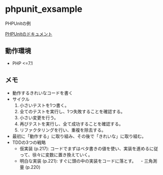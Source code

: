 # phpunit_exsample
PHPUnitの例

[PHPUnitのドキュメント](https://phpunit.de/manual/current/ja/index.html)

## 動作環境

* PHP <=7.1

## メモ
- 動作するきれいなコードを書く
- サイクル
    1. 小さいテストを1つ書く。
    2. 全てのテストを実行し、1つ失敗することを確認する。
    3. 小さい変更を行う。
    4. 再びテストを実行し、全て成功することを確認する。
    5. リファクタリングを行い、重複を除去する。
- 最初に「動作する」に取り組み、その後で「きれいな」に取り組む。
- TDDの3つの戦略
    - 仮実装 (p.217): コードでまずはベタ書きの値を使い、実装を進めるに従って、徐々に変数に置き換えていく。
    - 明白な実装 (p.221): すぐに頭の中の実装をコードに落とす。
    - 三角測量 (p.220)
